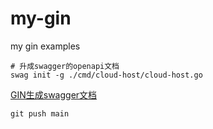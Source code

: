 # my-gin
my gin examples

```shell
# 升成swagger的openapi文档
swag init -g ./cmd/cloud-host/cloud-host.go
```

[GIN生成swagger文档](https://github.com/swaggo/swag/blob/master/README_zh-CN.md)

```shell
git push main
```